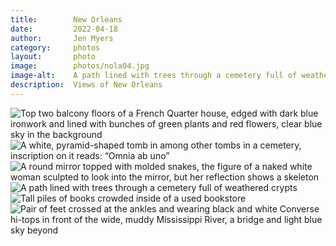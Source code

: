 ```yaml
---
title:        New Orleans
date:         2022-04-18
author:       Jen Myers
category:     photos
layout:       photo
image:        photos/nola04.jpg
image-alt:    A path lined with trees through a cemetery full of weathered crypts
description:  Views of New Orleans
---
```


<div><img alt="Top two balcony floors of a French Quarter house, edged with dark blue ironwork and lined with bunches of green plants and red flowers, clear blue sky in the background" src="{{ site.baseurl }}/images/photos/nola01.jpg" /></div>
<div><img alt="A white, pyramid-shaped tomb in among other tombs in a cemetery, inscription on it reads: “Omnia ab uno”" src="{{ site.baseurl }}/images/photos/nola02.jpg" /></div>
<div><img alt="A round mirror topped with molded snakes, the figure of a naked white woman sculpted to look into the mirror, but her reflection shows a skeleton " src="{{ site.baseurl }}/images/photos/nola03.jpg" /></div>
<div><img alt="A path lined with trees through a cemetery full of weathered crypts" src="{{ site.baseurl }}/images/photos/nola04.jpg" /></div>
<div><img alt="Tall piles of books crowded inside of a used bookstore" src="{{ site.baseurl }}/images/photos/nola05.jpg" /></div>
<div><img alt="Pair of feet crossed at the ankles and wearing black and white Converse hi-tops in front of the wide, muddy Mississippi River, a bridge and light blue sky beyond" src="{{ site.baseurl }}/images/photos/nola06.jpg" /></div>
